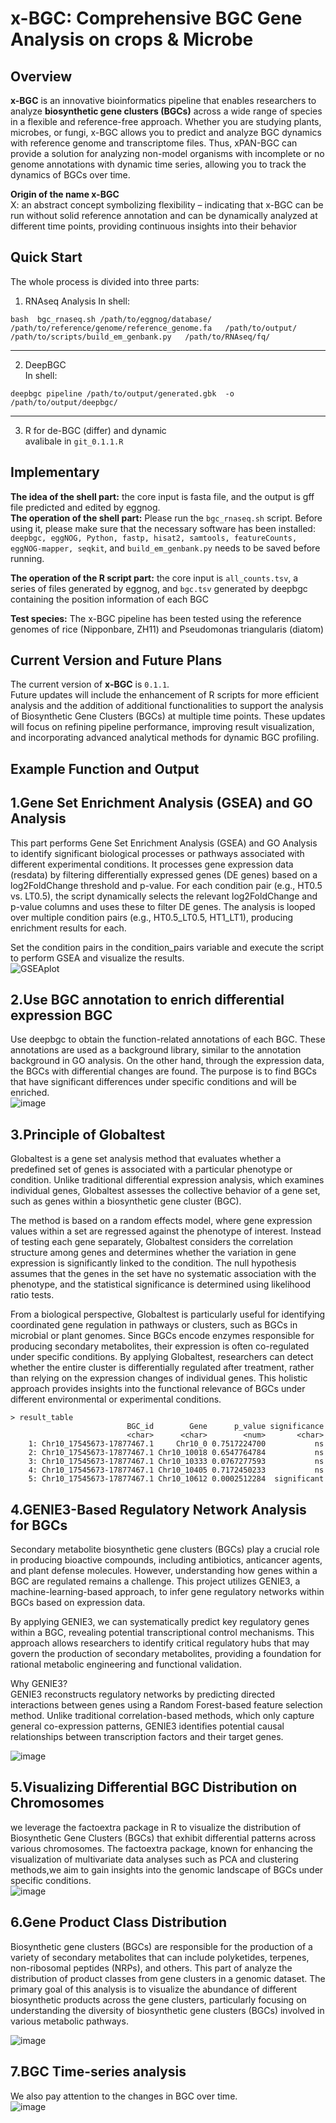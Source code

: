 # x-BGC: Comprehensive BGC Gene Analysis on crops & Microbe

## Overview  
**x-BGC** is an innovative bioinformatics pipeline that enables researchers to analyze **biosynthetic gene clusters (BGCs)** across a wide range of species in a flexible and reference-free approach. Whether you are studying plants, microbes, or fungi, x-BGC allows you to predict and analyze BGC dynamics with reference genome and transcriptome files. Thus, xPAN-BGC can provide a solution for analyzing non-model organisms with incomplete or no genome annotations with dynamic time series, allowing you to track the dynamics of BGCs over time.  

**Origin of the name x-BGC**  
X: an abstract concept symbolizing flexibility – indicating that x-BGC can be run without solid reference annotation and can be dynamically analyzed at different time points, providing continuous insights into their behavior  


## Quick Start  
The whole process is divided into three parts:  

1. RNAseq Analysis
In shell:  
```
bash  bgc_rnaseq.sh /path/to/eggnog/database/   /path/to/reference/genome/reference_genome.fa   /path/to/output/   /path/to/scripts/build_em_genbank.py   /path/to/RNAseq/fq/  
```
----

2. DeepBGC  
In shell:    
```
deepbgc pipeline /path/to/output/generated.gbk  -o /path/to/output/deepbgc/
```
---

3. R for de-BGC (differ) and dynamic  
avalibale in `git_0.1.1.R`  

## Implementary
**The idea of ​​the shell part:** the core input is fasta file, and the output is gff file predicted and edited by eggnog.  
**The operation of the shell part:** Please run the `bgc_rnaseq.sh` script. Before using it, please make sure that the necessary software has been installed: `deepbgc, eggNOG, Python, fastp, hisat2, samtools, featureCounts, eggNOG-mapper, seqkit`, and `build_em_genbank.py` needs to be saved before running.  

**The operation of the R script part:** the core input is `all_counts.tsv`, a series of files generated by eggnog, and `bgc.tsv` generated by deepbgc containing the position information of each BGC  

**Test species:** The x-BGC pipeline has been tested using the reference genomes of rice (Nipponbare, ZH11) and Pseudomonas triangularis (diatom)


## Current Version and Future Plans  
The current version of **x-BGC** is `0.1.1`.  
Future updates will include the enhancement of R scripts for more efficient analysis and the addition of additional functionalities to support the analysis of Biosynthetic Gene Clusters (BGCs) at multiple time points. These updates will focus on refining pipeline performance, improving result visualization, and incorporating advanced analytical methods for dynamic BGC profiling.  


## Example Function and Output  
## 1.Gene Set Enrichment Analysis (GSEA)  and GO Analysis  
This part performs Gene Set Enrichment Analysis (GSEA)  and GO Analysis to identify significant biological processes or pathways associated with different experimental conditions. It processes gene expression data (resdata) by filtering differentially expressed genes (DE genes) based on a log2FoldChange threshold and p-value. For each condition pair (e.g., HT0.5 vs. LT0.5), the script dynamically selects the relevant log2FoldChange and p-value columns and uses these to filter DE genes. The analysis is looped over multiple condition pairs (e.g., HT0.5_LT0.5, HT1_LT1), producing enrichment results for each.  

Set the condition pairs in the condition_pairs variable and execute the script to perform GSEA and visualize the results.   
![GSEAplot](https://github.com/user-attachments/assets/f766f5da-8d79-4c69-8a3c-7918a6d2740e)



## 2.Use BGC annotation to enrich differential expression BGC  
Use deepbgc to obtain the function-related annotations of each BGC. These annotations are used as a background library, similar to the annotation background in GO analysis. On the other hand, through the expression data, the BGCs with differential changes are found. The purpose is to find BGCs that have significant differences under specific conditions and will be enriched.  
![image](https://github.com/user-attachments/assets/0385c23a-c8fe-48b0-8fd1-7a72a528c78d)



## 3.Principle of Globaltest  
Globaltest is a gene set analysis method that evaluates whether a predefined set of genes is associated with a particular phenotype or condition. Unlike traditional differential expression analysis, which examines individual genes, Globaltest assesses the collective behavior of a gene set, such as genes within a biosynthetic gene cluster (BGC).  

The method is based on a random effects model, where gene expression values within a set are regressed against the phenotype of interest. Instead of testing each gene separately, Globaltest considers the correlation structure among genes and determines whether the variation in gene expression is significantly linked to the condition. The null hypothesis assumes that the genes in the set have no systematic association with the phenotype, and the statistical significance is determined using likelihood ratio tests.  

From a biological perspective, Globaltest is particularly useful for identifying coordinated gene regulation in pathways or clusters, such as BGCs in microbial or plant genomes. Since BGCs encode enzymes responsible for producing secondary metabolites, their expression is often co-regulated under specific conditions. By applying Globaltest, researchers can detect whether the entire cluster is differentially regulated after treatment, rather than relying on the expression changes of individual genes. This holistic approach provides insights into the functional relevance of BGCs under different environmental or experimental conditions.  


```
> result_table
                          BGC_id        Gene      p_value significance
                          <char>      <char>        <num>       <char>
    1: Chr10_17545673-17877467.1     Chr10_0 0.7517224700           ns
    2: Chr10_17545673-17877467.1 Chr10_10018 0.6547764784           ns
    3: Chr10_17545673-17877467.1 Chr10_10333 0.0767277593           ns
    4: Chr10_17545673-17877467.1 Chr10_10405 0.7172450233           ns
    5: Chr10_17545673-17877467.1 Chr10_10612 0.0002512284  significant
```


## 4.GENIE3-Based Regulatory Network Analysis for BGCs  
Secondary metabolite biosynthetic gene clusters (BGCs) play a crucial role in producing bioactive compounds, including antibiotics, anticancer agents, and plant defense molecules. However, understanding how genes within a BGC are regulated remains a challenge. This project utilizes GENIE3, a machine-learning-based approach, to infer gene regulatory networks within BGCs based on expression data.  

By applying GENIE3, we can systematically predict key regulatory genes within a BGC, revealing potential transcriptional control mechanisms. This approach allows researchers to identify critical regulatory hubs that may govern the production of secondary metabolites, providing a foundation for rational metabolic engineering and functional validation.  

Why GENIE3?  
GENIE3 reconstructs regulatory networks by predicting directed interactions between genes using a Random Forest-based feature selection method. Unlike traditional correlation-based methods, which only capture general co-expression patterns, GENIE3 identifies potential causal relationships between transcription factors and their target genes.  

![image](https://github.com/user-attachments/assets/2c328bb3-5814-46bc-92e1-7b664cabcce2)


## 5.Visualizing Differential BGC Distribution on Chromosomes  
we leverage the factoextra package in R to visualize the distribution of Biosynthetic Gene Clusters (BGCs) that exhibit differential patterns across various chromosomes. The factoextra package, known for enhancing the visualization of multivariate data analyses such as PCA and clustering methods,we aim to gain insights into the genomic landscape of BGCs under specific conditions.  
![image](https://github.com/user-attachments/assets/7bbbc8ba-2378-484e-94dd-429413fd3943)



## 6.Gene Product Class Distribution  
Biosynthetic gene clusters (BGCs) are responsible for the production of a variety of secondary metabolites that can include polyketides, terpenes, non-ribosomal peptides (NRPs), and others. This part of analyze the distribution of product classes from gene clusters in a genomic dataset. The primary goal of this analysis is to visualize the abundance of different biosynthetic products across the gene clusters, particularly focusing on understanding the diversity of biosynthetic gene clusters (BGCs) involved in various metabolic pathways.  


![image](https://github.com/user-attachments/assets/80e4c48f-a0f6-4a56-8833-0035b784cc8f)

## 7.BGC Time-series analysis  
We also pay attention to the changes in BGC over time.  
![image](https://github.com/user-attachments/assets/3a267266-2f56-406b-a60a-f2066f2e9319)





